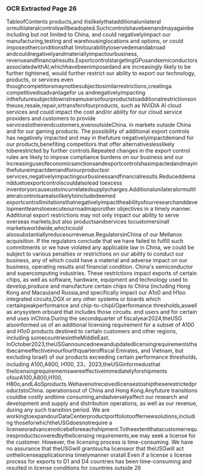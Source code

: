 ### OCR Extracted Page 26

TableofContents
products,and itislikelythatadditionalunilateral ormultilateralcontrolswillbeadopted.Suchcontrolshavebeenandmayagainbe
including but not limited to China, and could negativelyimpact our manufacturing,testing and warehousinglocations and options, or
could imposeotherconditionsthat limitourabilitytoservedemandabroad andcouldnegativelyandmateriallyimpactourbusiness,
revenueandfinancialresults.ExportcontrolstargetingGPusandsemiconductorsassociatedwithAl,whichhavebeenimposedand
are increasingly likely to be further tightened, would further restrict our ability to export our technology, products, or services even
thoughcompetitorsmaynotbesubjecttosimilarrestrictions,creatinga competitivedisadvantagefor us andnegativelyimpacting
inthefuturesubjectdownstreamusersofourproductstoadditionalrestrictionsontheuse,resale,repair,ortransferofourproducts,
such as NViDlA Al cloud services and could impact the cost and/or ability for our cloud service providers and customers to provide
servicestotheirendcustomers,evenoutsideChina.
in markets outside China and for our gaming products. The possibility of additional export controls has negatively impacted and may
in thefuture negativelyimpactdemand for our products,benefiting competitors that offer alternativeslesslikely toberestricted by
further controls.Repeated changes in the export control rules are likely to impose compliance burdens on our business and our
Increasinguseofeconomicsanctionsandexportcontrolshasimpactedandmayinthefutureimpactdemandforourproductsor
services,negativelyimpactingourbusinessandfinancialresults.Reduceddemandduetoexportcontrolscouldalsolead toexcess
inventoryorcauseustoincurrelatedsupplycharges.Additionalunilateralormultilateralcontrolsarealsolikelytoincludedeemed
exportcontrollimitationsthatnegativelyimpacttheabilityofourresearchanddevelopmentteamstoexecuteourroadmaporother
objectives in a timely manner. Additional export restrictions may not only impact our ability to serve overseas markets,but also
productsandservices tocustomersinall marketsworldwide,whichcould alsosubstantiallyreduceourrevenue.RegulatorsinChina
of our Mellanox acquisition. If the regulators conclude that we have failed to fulfill such commitments or we have violated any
applicable law in China, we could be subject to various penalties or restrictions on our ability to conduct our business, any of which
could have a material and adverse impact on our business, operating results and financial condition.
China's semiconductor and supercomputing industries. These restrictions impact exports of certain chips, as well as software,
hardware, equipment and technology used to develop,produce and manufacture certain chips to China (including Hong Kong and
Macau)and Russia,and specifically impact our A1o0 and H1oo integrated circuits,DGX or any other systems or boards which
certainpeakperformance and chip-to-chipI/Operformance thresholds,aswell as anysystem orboard that includes those circuits.
end users and for certain end uses inChina.During the secondquarter of fiscalyear2024,theUSG alsoinformed us of an
additional licensing requirement for a subset of A100 and H1o0 products destined to certain customers and other regions, including
somecountriesintheMiddleEast.
InOctober2023,theUSGannouncednewandupdatedlicensingrequirementsthatbecameeffectiveinourfourthquarteroffiscal
Emirates, and Vietnam, but excluding Israel) of our products exceeding certain performance thresholds, including A100,A800, H100,
23，2023,theUSGinformedusthat thelicensingrequirementswereeffectiveimmediatelyforshipments ofourA100,A800,H100,
H80o,andL4oSproducts.WehavenotreceivedlicensestoshiptheserestrictedproductstoChina.
operationsout of China and Hong Kong.Anyfuture transitions couldbe costly andtime consuming,andadverselyaffect our
research and development and supply and distribution operations, as well as our revenue, during any such transition period. We are
workingtoexpandourDataCenterproductportfoliotooffernewsolutions,including thoseforwhichtheUSGdoesnotrequire a
licenseoradvancenoticebeforeeachshipment.Totheextentthatacustomerrequiresproductscoveredbythelicensing
requirements,we may seek a license for the customer. However, the licensing process is time-consuming. We have no assurance
that theUSGwill grantsucha licenseor that theUSGwill act onthelicenseapplicationina timelymanner oratall.Even if a license
s
license process for exports to D1 and D4 countries has been time-consuming and resulted in license conditions for countries outside
26